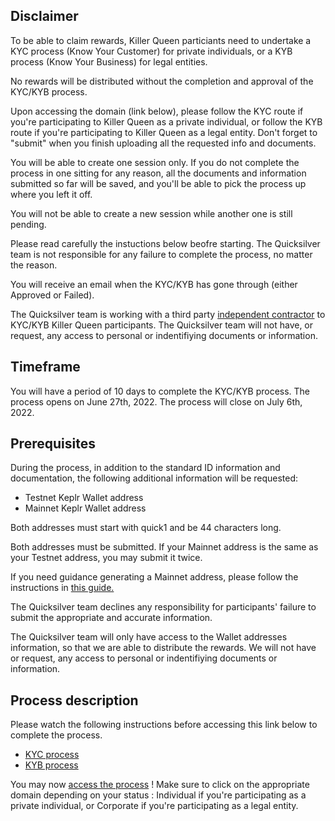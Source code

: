 ## Disclaimer 

To be able to claim rewards, Killer Queen particiants need to undertake a KYC process (Know Your Customer) for private individuals, 
or a KYB process (Know Your Business) for legal entities. 

No rewards will be distributed without the completion and approval of the KYC/KYB process.  

Upon accessing the domain (link below), please follow the KYC route if you're participating to Killer Queen as a private individual, or follow
the KYB route if you're participating to Killer Queen as a legal entity. Don't forget to "submit" when you finish uploading all the requested 
info and documents.

You will be able to create one session only. If you do not complete the process in one sitting for any reason, all the documents and information
submitted so far will be saved, and you'll be able to pick the process up where you left it off. 

You will not be able to create a new session while another one is still pending.

Please read carefully the instuctions below beofre starting. The Quicksilver team is not responsible for any failure to complete the process, 
no matter the reason. 

You will receive an email when the KYC/KYB has gone through (either Approved or Failed).

The Quicksilver team is working with a third party [independent contractor](https://synaps.io/) to KYC/KYB Killer Queen participants. 
The Quicksilver team will not have, or request, any access to personal or indentifiying documents or information. 

## Timeframe

You will have a period of 10 days to complete the KYC/KYB process.
The process opens on June 27th, 2022.
The process will close on July 6th, 2022.

## Prerequisites 

During the process, in addition to the standard ID information and documentation, the following additional information will be requested:

- Testnet Keplr Wallet address
- Mainnet Keplr Wallet address

Both addresses must start with quick1 and be 44 characters long.

Both addresses must be submitted. If your Mainnet address is the same as your Testnet address, you may submit it twice.

If you need guidance generating a Mainnet address, please follow the instructions in [this guide.](https://github.com/rishisidhu/Quicksilver-guides/blob/main/generating_quicksilver_address.md) 

The Quicksilver team declines any responsibility for participants' failure to submit the appropriate and accurate information. 

The Quicksilver team will only have access to the Wallet addresses information, so that we are able to distribute the rewards. We will not have 
or request, any access to personal or indentifiying documents or information. 

## Process description 

Please watch the following instructions before accessing this link below to complete the process. 

- [KYC process](https://vimeo.com/723937943)
- [KYB process](https://vimeo.com/723935545)

You may now [access the process](https://killerqueen.synaps.me/signup) ! Make sure to click on the appropriate domain depending on your status : Individual if you're participating as a private individual, or Corporate if you're participating as a legal entity. 
